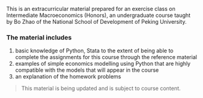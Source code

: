 This is an extracurricular material prepared for an exercise class on Intermediate Macroeconomics (Honors), an undergraduate course taught by Bo Zhao of the National School of Development of Peking University.

### The material includes
1. basic knowledge of Python, Stata to the extent of being able to complete the assignments for this course through the reference material
2. examples of simple economics modelling using Python that are highly compatible with the models that will appear in the course
3. an explanation of the homework problems

> This material is being updated and is subject to course content.